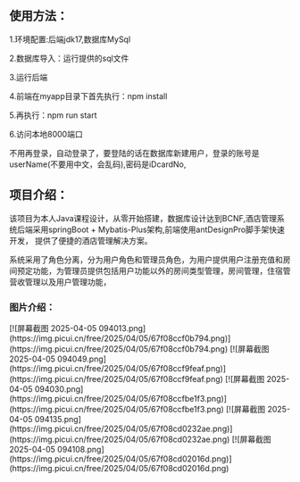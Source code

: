 <h2>使用方法：</h2>
<p>1.环境配置:后端jdk17,数据库MySql</p>
<p>2.数据库导入：运行提供的sql文件</p>
<p>3.运行后端</p>
<p>4.前端在myapp目录下首先执行：npm install </p>
<p>5.再执行：npm run start</p>
<p>6.访问本地8000端口</p>
<p>不用再登录，自动登录了，要登陆的话在数据库新建用户，登录的账号是userName(不要用中文，会乱码),密码是iDcardNo,</p>
<h2>项目介绍：</h2>
<p>
    该项目为本人Java课程设计，从零开始搭建，数据库设计达到BCNF,酒店管理系统后端采用springBoot + Mybatis-Plus架构,前端使用antDesignPro脚手架快速开发，
    提供了便捷的酒店管理解决方案。
</p>
<p>
    系统采用了角色分离，分为用户角色和管理员角色，为用户提供用户注册充值和房间预定功能，为管理员提供包括用户功能以外的房间类型管理，房间管理，住宿管营收管理以及用户管理功能，
</p>
<h3>图片介绍：</h3>
[![屏幕截图 2025-04-05 094013.png](https://img.picui.cn/free/2025/04/05/67f08ccf0b794.png)](https://img.picui.cn/free/2025/04/05/67f08ccf0b794.png)
[![屏幕截图 2025-04-05 094049.png](https://img.picui.cn/free/2025/04/05/67f08ccf9feaf.png)](https://img.picui.cn/free/2025/04/05/67f08ccf9feaf.png)
[![屏幕截图 2025-04-05 094030.png](https://img.picui.cn/free/2025/04/05/67f08ccfbe1f3.png)](https://img.picui.cn/free/2025/04/05/67f08ccfbe1f3.png)
[![屏幕截图 2025-04-05 094135.png](https://img.picui.cn/free/2025/04/05/67f08cd0232ae.png)](https://img.picui.cn/free/2025/04/05/67f08cd0232ae.png)
[![屏幕截图 2025-04-05 094108.png](https://img.picui.cn/free/2025/04/05/67f08cd02016d.png)](https://img.picui.cn/free/2025/04/05/67f08cd02016d.png)

